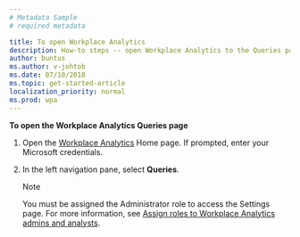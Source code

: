 ```yaml
---
# Metadata Sample
# required metadata

title: To open Workplace Analytics
description: How-to steps -- open Workplace Analytics to the Queries page.
author: buntus
ms.author: v-johtob
ms.date: 07/10/2018
ms.topic: get-started-article
localization_priority: normal 
ms.prod: wpa
---
```


**To open the Workplace Analytics Queries page** 

1. Open the [Workplace Analytics](https://workplaceanalytics.office.com) Home page. If prompted, enter your Microsoft credentials.
2. In the left navigation pane, select **Queries**. 

   >[!Note] 
   >You must be assigned the Administrator role to access the Settings page. 
   For more information, see [Assign roles to Workplace Analytics admins and analysts](../setup/set-up-workplace-analytics.md#step-3-assign-roles-to-workplace-analytics-admins-and-analysts).
